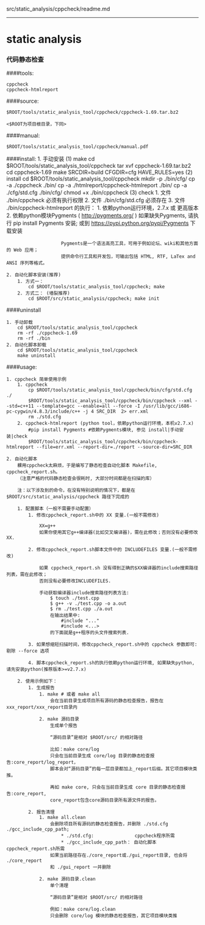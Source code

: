 src/static_analysis/cppcheck/readme.md

----------------------------------

static analysis
===============
### 代码静态检查



####tools:

	cppcheck
	cppcheck-htmlreport

####source:

	$ROOT/tools/static_analysis_tool/cppcheck/cppcheck-1.69.tar.bz2
	
	<$ROOT为项目根目录，下同>
####manual:

	$ROOT/tools/static_analysis_tool/cppcheck/manual.pdf
	
####install:
	1. 手动安装
		(1) make
			cd $ROOT/tools/static_analysis_tool/cppcheck
			tar xvf cppcheck-1.69.tar.bz2
			cd cppcheck-1.69
			make SRCDIR=build CFGDIR=cfg HAVE_RULES=yes
		(2) install
			cd $ROOT/tools/static_analysis_tool/cppcheck
			mkdir -p ./bin/cfg/
			cp -a ./cppcheck ./bin/
			cp -a ./htmlreport/cppcheck-htmlreport ./bin/
			cp -a ./cfg/std.cfg ./bin/cfg/
			chmod +x ./bin/cppcheck
		(3) check
			1. 文件 ./bin/cppcheck 必须有执行权限
			2. 文件 ./bin/cfg/std.cfg 必须存在
			3. 文件 ./bin/cppcheck-htmlreport 的执行：
				1. 依赖python运行环境，2.7.x 或 更高版本
				2. 依赖python模块Pygments ( http://pygments.org/ )
						如果缺失Pygments, 请执行 pip install Pygments 安装;
						或到 https://pypi.python.org/pypi/Pygments 下载安装
					
						Pygments是一个语法高亮工具，可用于例如论坛、wiki和其他方面的 Web 应用；
						提供命令行工具和开发包，可输出包括 HTML, RTF, LaTex and ANSI 序列等格式。
	
	2. 自动化脚本安装(推荐)
		1. 方式一：
			cd $ROOT/tools/static_analysis_tool/cppcheck; make
		2. 方式二： (墙裂推荐)
			cd $ROOT/src/static_analysis/cppcheck; make init

####uninstall

	1. 手动卸载
		cd $ROOT/tools/static_analysis_tool/cppcheck
		rm -rf ./cppcheck-1.69
		rm -rf ./bin
	2. 自动化脚本卸载
		cd $ROOT/tools/static_analysis_tool/cppcheck
		make uninstall

####usage:

	1. cppcheck 简单使用示例
		1. cppcheck
			cp $ROOT/tools/static_analysis_tool/cppcheck/bin/cfg/std.cfg ./
			$ROOT/tools/static_analysis_tool/cppcheck/bin/cppcheck --xml --std=c++11 --template=gcc --enable=all --force -I /usr/lib/gcc/i686-pc-cygwin/4.8.3/include/c++ -j 4 SRC_DIR  2> err.xml 
			rm ./std.cfg
		2. cppcheck-htmlreport (python tool，依赖python运行环境，本机v2.7.x)
			#pip install Pygments #依赖Pygments模块, 参见 install|手动安装|check
			$ROOT/tools/static_analysis_tool/cppcheck/bin/cppcheck-htmlreport --file=err.xml --report-dir=./report --source-dir=SRC_DIR
	
	2. 自动化脚本 
		躶用cppcheck太麻烦，于是编写了静态检查自动化脚本 Makefile, cppcheck_report.sh。
		（注意严格的代码静态检查会很耗时, 大部分时间都是在扫描的库）
		
		注：以下涉及到的命令，在没有特别说明的情况下，都是在 $ROOT/src/static_analysis/cppcheck 路径下完成的

		1. 配置脚本（一般不需要手动配置）
			1. 修改cppcheck_report.sh中的 XX 变量.(一般不需修改)
			
				XX=g++
				如果你使用其它g++编译器(比如交叉编译器)，需在此修改；否则没有必要修改XX.

			2. 修改cppcheck_report.sh脚本文件中的 INCLUDEFILES 变量.(一般不需修改)
			
				如果 cppcheck_report.sh 没有得到正确的$XX编译器的include搜索路径列表，需在此修改；
				否则没有必要修改INCLUDEFILES.
				
				手动获取编译器include搜索路径列表方法:
					$ touch ./test.cpp
					$ g++ -v ./test.cpp -o a.out
					$ rm ./test.cpp ./a.out
					在输出结果中:
						#include "..."
						#include <...>
					的下面就是g++程序的头文件搜索列表.

			3. 如果想缩短扫描时间，修改cppcheck_report.sh中的 cppcheck 参数即可: 剔除 --force 选项
			
			4. 脚本cppcheck_report.sh的执行依赖python运行环境, 如果缺失python, 请先安装python(推荐版本>=v2.7.x)

		2. 使用示例如下：
			1. 生成报告
				1. make # 或者 make all 
					会在当前目录生成项目所有源码的静态检查报告，报告在xxx_report/xxx_report目录内
				
				2. make 源码目录
					生成单个报告				
	
					“源码目录”是相对 $ROOT/src/ 的相对路径
	
					比如：make core/log
					只会在当前目录生成 core/log 目录的静态检查报告:core_report/log_report，
					脚本会对“源码目录”的每一层目录都加上_report后缀。其它项目模块类推。

					再如 make core, 只会在当前目录生成 core 目录的静态检查报告:core_report, 
					core_report包含core源码目录所有源文件的报告。

			2. 报告清理
				1. make all.clean
					会删除项目所有源码的静态检查报告，并删除 ./std.cfg ./gcc_include_cpp_path;
						* ./std.cfg:               cppcheck程序所需
						* ./gcc_include_cpp_path： 自动化脚本cppcheck_report.sh所需
					如果当前路径存在./core_report或./gui_report目录, 也会将 ./core_report
					和 ./gui_report 一并删除
				
				2. make 源码目录.clean
					单个清理
					
					“源码目录”是相对 $ROOT/src/ 的相对路径		
	
					例如：make core/log.clean
					只会删除 core/log 模块的静态检查报告，其它项目模块类推
